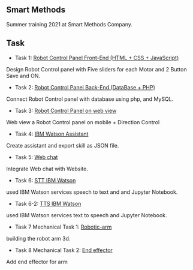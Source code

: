 
## Smart Methods

Summer training 2021 at Smart Methods Company.

## Task 

- Task 1: [Robot Control Panel Front-End (HTML + CSS + JavaScript)](https://github.com/shahadNa1/Robotic_Arm/tree/main/Contorl%20Panel%20Task%201)

Design Robot Control panel with Five sliders for each Motor and 2 Button Save and ON.

- Task 2: [Robot Control Panel Back-End (DataBase + PHP)](https://github.com/shahadNa1/Robotic_Arm/tree/main/Control%20Panel%20Task2) 

Connect Robot Control panel with database using php, and MySQL.

- Task 3: [Robot Control Panel on web view](https://github.com/shahadNa1/Robotic_Arm/tree/main/Robot%20Control%20Panel%20Task%203)

Web view a Robot Control panel on mobile + Direction Control

- Task 4: [IBM Watson Assistant](https://github.com/shahadNa1/SmartMethod/tree/main/IBM%20Watson%20Assistant%20Task%204)

Create assistant and export skill as JSON file.

- Task 5: [Web chat](https://github.com/shahadNa1/SmartMethod/tree/main/Web%20Chat%20Task%205) 

Integrate Web chat with Website.


- Task 6: [STT IBM Watson](https://github.com/shahadNa1/SmartMethod/tree/main/SpeechToText%20Task%206) 

used IBM Watson services speech to text and and Jupyter Notebook.

- Task 6-2: [TTS IBM Watson](https://github.com/shahadNa1/SmartMethod/tree/main/TextToSpeech%20Task6-2) 

used IBM Watson services text to speech and Jupyter Notebook.

- Task 7 Mechanical Task 1: [Robotic-arm](https://github.com/shahadNa1/SmartMethod/tree/main/Mechanical%20Task%201) 

 building the robot arm 3d.
 
 - Task 8 Mechanical Task 2: [End effector](https://github.com/shahadNa1/SmartMethod/tree/main/Mechanical%20Task%202) 

 Add end effector for arm
